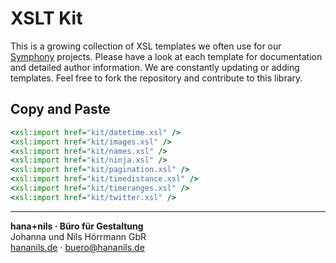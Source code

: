 # XSLT Kit

This is a growing collection of XSL templates we often use for our [Symphony](http://getsymphony.com) projects. Please have a look at each template for documentation and detailed author information. We are constantly updating or adding templates. Feel free to fork the repository and contribute to this library.

## Copy and Paste

```xsl
<xsl:import href="kit/datetime.xsl" />
<xsl:import href="kit/images.xsl" />
<xsl:import href="kit/names.xsl" />
<xsl:import href="kit/ninja.xsl" />
<xsl:import href="kit/pagination.xsl" />
<xsl:import href="kit/timedistance.xsl" />
<xsl:import href="kit/timeranges.xsl" />
<xsl:import href="kit/twitter.xsl" />
```

---

**hana+nils · Büro für Gestaltung**  
Johanna und Nils Hörrmann GbR  
[hananils.de](http://hananils.de) · <buero@hananils.de>
